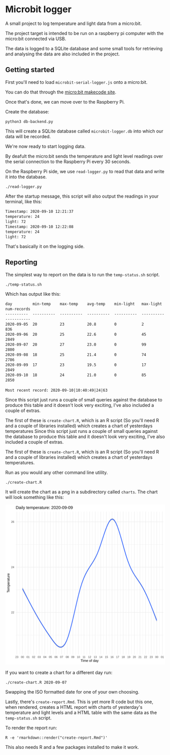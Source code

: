 # Microbit logger

A small project to log temperature and light data from a micro:bit.

The project target is intended to be run on a raspberry pi computer with the micro:bit connected via USB.

The data is logged to a SQLite database and some small tools for retrieving and analysing the data are also included in the project.

## Getting started

First you'll need to load `microbit-serial-logger.js` onto a micro:bit.

You can do that through the [micro:bit makecode site](makecode.microbit.org).

Once that's done, we can move over to the Raspberry Pi.

Create the database:

```
python3 db-backend.py
```

This will create a SQLite database called `microbit-logger.db` into which our data will be recorded.

We're now ready to start logging data.

By deafult the micro:bit sends the temperature and light level readings over the serial connection to the Raspberry Pi every 30 seconds.

On the Raspberry Pi side, we use `read-logger.py` to read that data and write it into the database.

```
./read-logger.py
```

After the startup message, this script will also output the readings in your terminal, like this:

```
Timestamp: 2020-09-10 12:21:37
temperature: 24
light: 72
Timestamp: 2020-09-10 12:22:08
temperature: 24
light: 72
```

That's basically it on the logging side.

## Reporting

The simplest way to report on the data is to run the `temp-status.sh` script.

```
./temp-status.sh
```

Which has output like this:

```
day         min-temp    max-temp    avg-temp    min-light   max-light   num-records
----------  ----------  ----------  ----------  ----------  ----------  -----------
2020-09-05  20          23          20.8        0           2           836        
2020-09-06  20          25          22.6        0           45          2849       
2020-09-07  20          27          23.0        0           99          2800       
2020-09-08  18          25          21.4        0           74          2786       
2020-09-09  17          23          19.5        0           17          2849       
2020-09-10  18          24          21.0        0           85          2850       

Most recent record: 2020-09-10|10:40:49|24|63
```

Since this script just runs a couple of small queries against the database to produce this table and it doesn't look very exciting, I've also included a couple of extras.

The first of these is `create-chart.R`, which is an R script (So you'll need R and a couple of libraries installed) which creates a chart of yesterdays temperatures 
Since this script just runs a couple of small queries against the database to produce this table and it doesn't look very exciting, I've also included a couple of extras.

The first of these is `create-chart.R`, which is an R script (So you'll need R and a couple of libraries installed) which creates a chart of yesterdays temperatures.

Run as you would any other command line utility.

```
./create-chart.R
```

It will create the chart as a png in a subdirectory called `charts`. The chart will look something like this:

![Temperature chart](README/temp-chart.png)

If you want to create a chart for a different day run:

```
./create-chart.R 2020-09-07
```

Swapping the ISO formatted date for one of your own choosing.

Lastly, there's `create-report.Rmd`. This is yet more R code but this one, when rendered, creates a HTML report with charts of yesterday's temperature and light levels and a HTML table with the same data as the `temp-status.sh` script.

To render the report run:

```
R -e 'rmarkdown::render("create-report.Rmd")'
```

This also needs R and a few packages installed to make it work.

